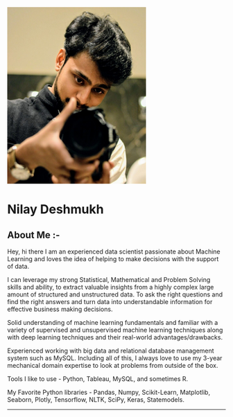 
<img src="Images/dp.jpg" width="320" height="408" class="center">


# **Nilay Deshmukh**


## About Me :-

Hey, hi there
I am an experienced data scientist passionate about Machine Learning and loves the idea of helping to make decisions with the support of data.

I can leverage my strong Statistical, Mathematical and Problem Solving skills and ability, to extract valuable insights from a highly complex large amount of structured and unstructured data. To ask the right questions and find the right answers and turn data into understandable information for effective business making decisions.

Solid understanding of machine learning fundamentals and familiar with a variety of supervised and unsupervised machine learning techniques along with deep learning techniques and their real-world advantages/drawbacks.

Experienced working with big data and relational database management system such as MySQL.
Including all of this, I always love to use my 3-year mechanical domain expertise to look at problems from outside of the box.


Tools I like to use - Python, Tableau, MySQL, and sometimes R.

My Favorite Python libraries - Pandas, Numpy, Scikit-Learn, Matplotlib, Seaborn, Plotly, Tensorflow, NLTK, SciPy, Keras, Statemodels.

---
